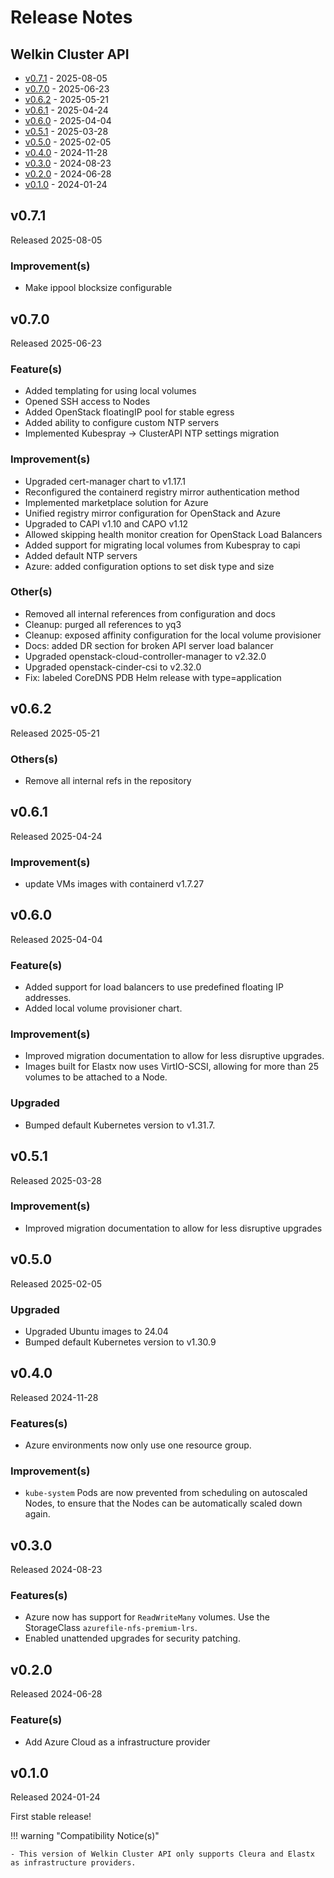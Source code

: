 # Release Notes

## Welkin Cluster API

<!-- BEGIN TOC -->

- [v0.7.1](#v071) - 2025-08-05
- [v0.7.0](#v070) - 2025-06-23
- [v0.6.2](#v062) - 2025-05-21
- [v0.6.1](#v061) - 2025-04-24
- [v0.6.0](#v060) - 2025-04-04
- [v0.5.1](#v051) - 2025-03-28
- [v0.5.0](#v050) - 2025-02-05
- [v0.4.0](#v040) - 2024-11-28
- [v0.3.0](#v030) - 2024-08-23
- [v0.2.0](#v020) - 2024-06-28
- [v0.1.0](#v010) - 2024-01-24
<!-- END TOC -->

## v0.7.1

Released 2025-08-05

### Improvement(s)

- Make ippool blocksize configurable

## v0.7.0

Released 2025-06-23

### Feature(s)

- Added templating for using local volumes
- Opened SSH access to Nodes
- Added OpenStack floatingIP pool for stable egress
- Added ability to configure custom NTP servers
- Implemented Kubespray -> ClusterAPI NTP settings migration

### Improvement(s)

- Upgraded cert-manager chart to v1.17.1
- Reconfigured the containerd registry mirror authentication method
- Implemented marketplace solution for Azure
- Unified registry mirror configuration for OpenStack and Azure
- Upgraded to CAPI v1.10 and CAPO v1.12
- Allowed skipping health monitor creation for OpenStack Load Balancers
- Added support for migrating local volumes from Kubespray to capi
- Added default NTP servers
- Azure: added configuration options to set disk type and size

### Other(s)

- Removed all internal references from configuration and docs
- Cleanup: purged all references to yq3
- Cleanup: exposed affinity configuration for the local volume provisioner
- Docs: added DR section for broken API server load balancer
- Upgraded openstack-cloud-controller-manager to v2.32.0
- Upgraded openstack-cinder-csi to v2.32.0
- Fix: labeled CoreDNS PDB Helm release with type=application

## v0.6.2

Released 2025-05-21

### Others(s)

- Remove all internal refs in the repository

## v0.6.1

Released 2025-04-24

### Improvement(s)

- update VMs images with containerd v1.7.27

## v0.6.0

Released 2025-04-04

### Feature(s)

- Added support for load balancers to use predefined floating IP addresses.
- Added local volume provisioner chart.

### Improvement(s)

- Improved migration documentation to allow for less disruptive upgrades.
- Images built for Elastx now uses VirtIO-SCSI, allowing for more than 25 volumes to be attached to a Node.

### Upgraded

- Bumped default Kubernetes version to v1.31.7.

## v0.5.1

Released 2025-03-28

### Improvement(s)

- Improved migration documentation to allow for less disruptive upgrades

## v0.5.0

Released 2025-02-05

### Upgraded

- Upgraded Ubuntu images to 24.04
- Bumped default Kubernetes version to v1.30.9

## v0.4.0

Released 2024-11-28

### Features(s)

- Azure environments now only use one resource group.

### Improvement(s)

- `kube-system` Pods are now prevented from scheduling on autoscaled Nodes, to ensure that the Nodes can be automatically scaled down again.

## v0.3.0

Released 2024-08-23

### Features(s)

- Azure now has support for `ReadWriteMany` volumes. Use the StorageClass `azurefile-nfs-premium-lrs`.
- Enabled unattended upgrades for security patching.

## v0.2.0

Released 2024-06-28

### Feature(s)

- Add Azure Cloud as a infrastructure provider

## v0.1.0

Released 2024-01-24

First stable release!

!!! warning "Compatibility Notice(s)"

    - This version of Welkin Cluster API only supports Cleura and Elastx as infrastructure providers.
